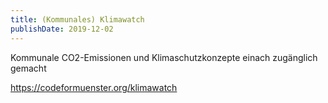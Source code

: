 ```yaml
---
title: (Kommunales) Klimawatch
publishDate: 2019-12-02
---
```


Kommunale CO2-Emissionen und Klimaschutzkonzepte einach zugänglich gemacht

https://codeformuenster.org/klimawatch
